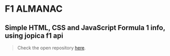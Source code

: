 # F1 ALMANAC

## Simple HTML, CSS and JavaScript Formula 1 info, using jopica f1 api
>
> Check the open repository [here](https://github.com/jolpica/jolpica-f1?tab=readme-ov-file).